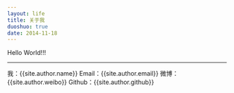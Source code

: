 ```yaml
---
layout: life
title: 关于我
duoshuo: true
date: 2014-11-18
---
```


> 
Hello World!!!

*****

我：{{site.author.name}}
Email：{{site.author.email}}
微博：{{site.author.weibo}}
Github：{{site.author.github}}


